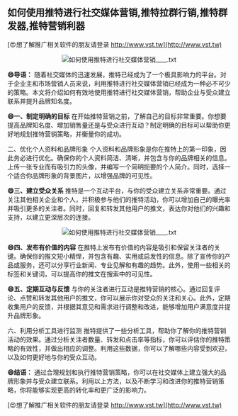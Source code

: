 ## **如何使用推特进行社交媒体营销,推特拉群行销,推特群发器,推特营销利器**

[😍想了解推广相关软件的朋友请登录 http://www.vst.tw](http://www.vst.tw)

 <center><img src="https://vst.tw/MP4/tuiguang/png/3.png" alt="如何使用推特进行社交媒体营销____.txt"></center>

**😄导语：**
随着社交媒体的迅速发展，推特已经成为了一个极具影响力的平台。对于企业主和市场营销人员来说，利用推特进行社交媒体营销已经成为一种必不可少的策略。本文将介绍如何有效地使用推特进行社交媒体营销，帮助企业与受众建立联系并提升品牌知名度。

**😄一、制定明确的目标**
在开始推特营销之前，了解自己的目标非常重要。你想要提高品牌知名度、增加销售量还是与受众进行互动？制定明确的目标可以帮助你更好地规划推特营销策略，并衡量你的成功。

二、优化个人资料和品牌形象
个人资料和品牌形象是你在推特上的第一印象，因此务必进行优化。确保你的个人资料简洁、清晰，并包含与你的品牌相关的信息。上传一张专业而有吸引力的头像，并编写一个简明扼要的个人简介。同时，选择一个适合你品牌形象的背景图片，以增强品牌的可见性。

**😄三、建立受众关系**
推特是一个互动平台，与你的受众建立关系非常重要。通过关注其他相关企业和个人，并积极参与他们的推特活动，你可以增加自己的曝光率并吸引更多的关注者。同时，回复和转发其他用户的推文，表达你对他们的兴趣和支持，以建立更深层次的连接。

 <center><img src="https://vst.tw/MP4/tuiguang/png/8.png" alt="如何使用推特进行社交媒体营销____.txt"></center>

**😄四、发布有价值的内容**
在推特上发布有价值的内容是吸引和保留关注者的关键。确保你的推文短小精悍，并包含有趣、实用或启发性的信息。除了宣传你的产品或服务，还可以分享行业新闻、专业见解和有趣的趋势。此外，使用一些相关的标签和关键词，可以提高你的推文在搜索中的可见性。

**😄五、定期互动与反馈**
与你的关注者进行互动是推特营销的核心。通过回复评论、点赞和转发其他用户的推文，你可以展示你对受众的关注和关心。此外，定期收集用户的反馈，并根据其意见和需求进行调整和改进，能够增加用户满意度并提升品牌形象。

六、利用分析工具进行监测
推特提供了一些分析工具，帮助你了解你的推特营销活动的效果。通过分析关注者数量、转发和点击率等指标，你可以评估你的推特策略的有效性，并做出相应的调整。利用这些数据，你可以了解哪些内容受到欢迎，以及如何更好地与你的受众互动。

**😄结语：**
通过合理规划和执行推特营销策略，你可以在社交媒体上建立强大的品牌形象并与受众建立联系。利用以上方法，以及不断学习和改进你的推特营销策略，你将能够实现更高的转化率和更广泛的影响力。

[😍想了解推广相关软件的朋友请登录 http://www.vst.tw](http://www.vst.tw)




